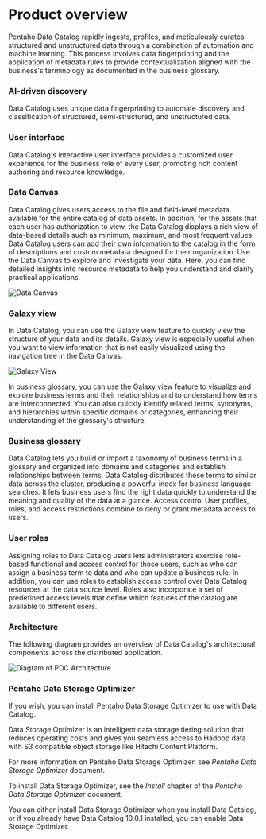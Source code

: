 # Product overview

Pentaho Data Catalog rapidly ingests, profiles, and meticulously curates structured and unstructured data through a combination of automation and machine learning. This process involves data fingerprinting and the application of metadata rules to provide contextualization aligned with the business's terminology as documented in the business glossary.

### AI-driven discovery

Data Catalog uses unique data fingerprinting to automate discovery and classification of structured, semi-structured, and unstructured data.

### User interface

Data Catalog's interactive user interface provides a customized user experience for the business role of every user, promoting rich content authoring and resource knowledge.

### Data Canvas

Data Catalog gives users access to the file and field-level metadata available for the entire catalog of data assets. In addition, for the assets that each user has authorization to view, the Data Catalog displays a rich view of data-based details such as minimum, maximum, and most frequent values. Data Catalog users can add their own information to the catalog in the form of descriptions and custom metadata designed for their organization.
Use the Data Canvas to explore and investigate your data. Here, you can find detailed insights into resource metadata to help you understand and clarify practical applications.

![Data Canvas](/img/prod-overview/data-canvas.png)

### Galaxy view

In Data Catalog, you can use the Galaxy view feature to quickly view the structure of your data and its details. Galaxy view is especially useful when you want to view information that is not easily visualized using the navigation tree in the Data Canvas.

![Galaxy View](/img/prod-overview/galaxy-view.png)

In business glossary, you can use the Galaxy view feature to visualize and explore business terms and their relationships and to understand how terms are interconnected. You can also quickly identify related terms, synonyms, and hierarchies within specific domains or categories, enhancing their understanding of the glossary's structure.

### Business glossary

Data Catalog lets you build or import a taxonomy of business terms in a ​glossary and organized into domains and categories and establish relationships between terms. Data Catalog distributes these terms to similar data across the cluster, producing a powerful index for business language searches. It lets business users find the right data quickly to understand the meaning and quality of the data at a glance.
Access control
User profiles, roles, and access restrictions combine to deny or grant metadata access to users.

### User roles

Assigning roles to Data Catalog users lets administrators exercise role-based functional and access control for those users, such as who can assign a business term to data and who can update a business rule. In addition, you can use roles to establish access control over Data Catalog resources at the data source level. Roles also incorporate a set of predefined access levels that define which features of the catalog are available to different users.

### Architecture

The following diagram provides an overview of Data Catalog's architectural components across the distributed application.

![Diagram of PDC Architecture](/img/prod-overview/pdc-architecture.png)

### Pentaho Data Storage Optimizer

If you wish, you can install Pentaho Data Storage Optimizer to use with Data Catalog.

Data Storage Optimizer is an intelligent data storage tiering solution that reduces operating costs and gives you seamless access to Hadoop data with S3 compatible object storage like Hitachi Content Platform.

For more information on Pentaho Data Storage Optimizer, see *Pentaho Data Storage Optimizer* document.

To install Data Storage Optimizer, see the *Install* chapter of the *Pentaho Data Storage Optimizer* document.

You can either install Data Storage Optimizer when you install Data Catalog, or if you already have Data Catalog 10.0.1 installed, you can enable Data Storage Optimizer.